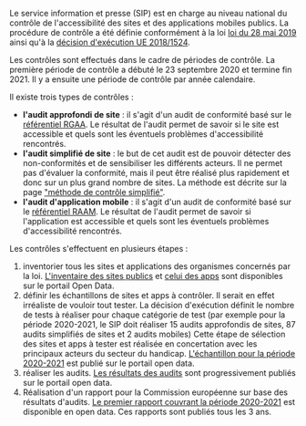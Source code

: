 Le service information et presse (SIP) est en charge au niveau national du contrôle de l'accessibilité des sites et des applications mobiles publics. La procédure de contrôle a été définie conformément à la loi [loi du 28 mai 2019](http://legilux.public.lu/eli/etat/leg/loi/2019/05/28/a373/jo) ainsi qu'à la [décision d'exécution UE 2018/1524](https://eur-lex.europa.eu/legal-content/FR/TXT/?uri=CELEX%3A32018D1524). 

Les contrôles sont effectués dans le cadre de périodes de contrôle. La première période de contrôle a débuté le 23 septembre 2020 et termine fin 2021. Il y a ensuite une période de contrôle par année calendaire.

Il existe trois types de contrôles : 

- **l'audit approfondi de site** : il s'agit d'un audit de conformité basé sur le [référentiel RGAA](../rgaa4.1/index.html). Le résultat de l'audit permet de savoir si le site est accessible et quels sont les éventuels problèmes d'accessibilité rencontrés.
- **l'audit simplifié de site** : le but de cet audit est de pouvoir détecter  des non-conformités et de sensibiliser les différents acteurs. Il ne permet pas d'évaluer la conformité, mais il peut être réalisé plus rapidement et donc sur un plus grand nombre de sites. La méthode est décrite sur la page ["méthode de contrôle simplifié"](./controle-simplifie).
- **l'audit d'application mobile** : il s'agit d'un audit de conformité basé sur le [référentiel RAAM](../raam1/index.html). Le résultat de l'audit permet de savoir si l'application est accessible et quels sont les éventuels problèmes d'accessibilité rencontrés.

Les contrôles s'effectuent en plusieurs étapes :

1. inventorier tous les sites et applications des organismes concernés par la loi. [L'inventaire des sites publics](https://data.public.lu/fr/datasets/inventaire-des-sites-publics/) et [celui des apps](https://data.public.lu/fr/datasets/inventaire-des-applications-mobiles-publiques/) sont disponibles sur le portail Open Data.
2. définir les échantillons de sites et apps à contrôler. Il serait en effet irréaliste de vouloir tout tester. La décision d'exécution définit le nombre de tests à réaliser pour chaque catégorie de test (par exemple pour la période 2020-2021, le SIP doit réaliser 15 audits approfondis de sites, 87 audits simplifiés de sites et 2 audits mobiles) Cette étape de sélection des sites et apps à tester est réalisée en concertation avec les principaux acteurs du secteur du handicap. [L'échantillon pour la période 2020-2021](https://data.public.lu/fr/datasets/echantillon-pour-le-controle-de-laccessibilite-numerique-2020-2021/) est publié sur le portail open data.
3. réaliser les audits. [Les résultats des audits](https://data.public.lu/fr/datasets/audits-complets-de-laccessibilite-numerique/) sont progressivement publiés sur le portail open data.
4. Réalisation d'un rapport pour la Commission européenne sur base des résultats d'audits. [Le premier rapport couvrant la période 2020-2021](https://data.public.lu/fr/datasets/digital-accessibility-monitoring-report-2020-2021/) est disponible en open data. Ces rapports sont publiés tous les 3 ans.

